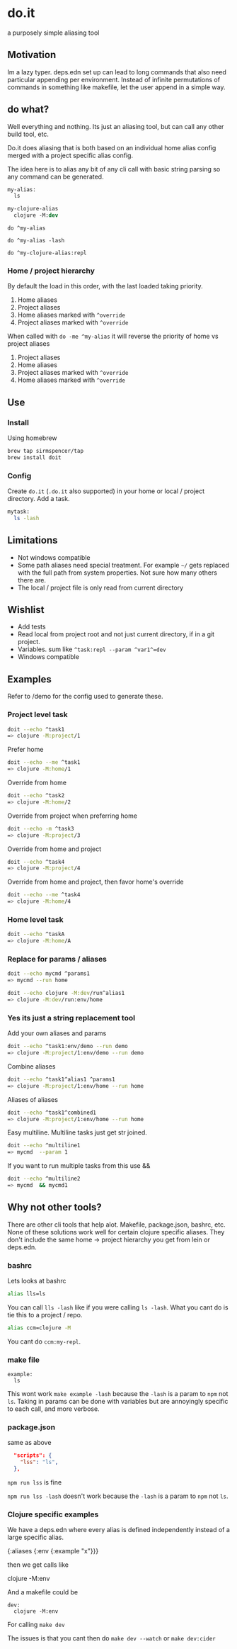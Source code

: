 # do.it

a purposely simple aliasing tool

## Motivation

Im a lazy typer.  deps.edn set up can lead to long commands that also need particular appending per environment.  Instead of infinite permutations of commands in something like makefile, let the user append in a simple way.

## do what?

Well everything and nothing.  Its just an aliasing tool, but can call any other build tool, etc.

Do.it does aliasing that is both based on an individual home alias config merged with a project specific alias config.

The idea here is to alias any bit of any cli call with basic string parsing so any command can be generated.

```do
my-alias:
  ls

my-clojure-alias
  clojure -M:dev
```

`do ^my-alias`

`do ^my-alias -lash`

`do ^my-clojure-alias:repl`

### Home / project hierarchy

By default the load in this order, with the last loaded taking priority.

1. Home aliases
2. Project aliases
3. Home aliases marked with `^override`
4. Project aliases marked with `^override`

When called with `do -me ^my-alias` it will reverse the priority of home vs project aliases

1. Project aliases
2. Home aliases
3. Project aliases marked with `^override`
4. Home aliases marked with `^override`

## Use

### Install

Using homebrew

```sh
brew tap sirmspencer/tap
brew install doit
```

### Config

Create `do.it` (`.do.it` also supported) in your home or local / project directory.  Add a task.

```sh
mytask:
  ls -lash
```

## Limitations

- Not windows compatible
- Some path aliases need special treatment.  For example `~/` gets replaced with the full path from system properties.  Not sure how many others there are.
- The local / project file is only read from current directory

## Wishlist

- Add tests
- Read local from project root and not just current directory, if in a git project.
- Variables. sum like `^task:repl --param ^var1^=dev`
- Windows compatible

## Examples

Refer to /demo for the config used to generate these.

### Project level task

```sh
doit --echo ^task1
=> clojure -M:project/1
```

Prefer home

```sh
doit --echo --me ^task1
=> clojure -M:home/1
```

Override from home

```sh
doit --echo ^task2
=> clojure -M:home/2
```

Override from project when preferring home

```sh
doit --echo -m ^task3
=> clojure -M:project/3
```

Override from home and project

```sh
doit --echo ^task4
=> clojure -M:project/4
```

Override from home and project, then favor home's override

```sh
doit --echo --me ^task4
=> clojure -M:home/4
```

### Home level task

```sh
doit --echo ^taskA
=> clojure -M:home/A
```

### Replace for params / aliases

```sh
doit --echo mycmd ^params1
=> mycmd --run home
```

```sh
doit --echo clojure -M:dev/run^alias1
=> clojure -M:dev/run:env/home
```

### Yes its just a string replacement tool

Add your own aliases and params

```sh
doit --echo ^task1:env/demo --run demo
=> clojure -M:project/1:env/demo --run demo
```

Combine aliases

```sh
doit --echo ^task1^alias1 ^params1
=> clojure -M:project/1:env/home --run home
```

Aliases of aliases

```sh
doit --echo ^task1^combined1
=> clojure -M:project/1:env/home --run home
```

Easy multiline.  Multiline tasks just get str joined.

```sh
doit --echo ^multiline1
=> mycmd  --param 1
```

If you want to run multiple tasks from this use &&

```sh
doit --echo ^multiline2
=> mycmd  && mycmd1
```

## Why not other tools?

There are other cli tools that help alot.  Makefile, package.json, bashrc, etc.  None of these solutions work well for certain clojure specific aliases.  They don't include the same home -> project hierarchy you get from lein or deps.edn.

### bashrc

Lets looks at bashrc

```bash
alias lls=ls
```

You can call `lls -lash` like if you were calling `ls -lash`.  What you cant do is tie this to a project / repo.

```bash
alias ccm=clojure -M
```

You cant do  `ccm:my-repl`.

### make file

```make
example:
  ls
```

This wont work `make example -lash` because the `-lash` is a param to `npm` not `ls`. Taking in params can be done with variables but are annoyingly specific to each call, and more verbose.

### package.json

same as above

```json
  "scripts": {
    "lss": "ls",
  },
```

`npm run lss` is fine

`npm run lss -lash` doesn't work because the `-lash` is a param to `npm` not `ls`.

### Clojure specific examples

We have a deps.edn where every alias is defined independently instead of a large specific alias.

{:aliases {:env {:example "x"}}}

then we get calls like

clojure -M:env

And a makefile could be

```make
dev:
  clojure -M:env
```

For calling `make dev`

The issues is that you cant then do `make dev --watch` or `make dev:cider`
